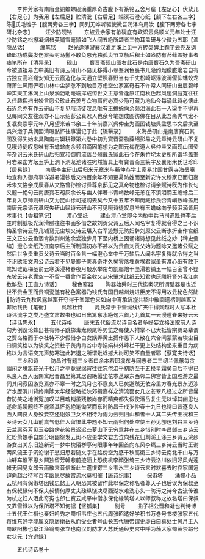 <!-- { "loadSidebar": true } -->
　　李仲芳家有南唐金铜蟾蜍砚滴重厚奇古腹下有篆铭云舍月窟【左足心】伏棐几【右足心】为我用【左后足】贮清泚【右后足】端溪石澄心纸【颔下左右各三字】陈氏毛锥子【腹两旁各三字】同列无哗听驱使微吾润泽乌用汝【腹下两旁各七字　研北杂志】
　　汪少防砚铭
　　东坡云余家有歙砚底有欵识云呉顺义元年处士汪少防铭之松撡凝烟楮英铺雪毫頴如飞人间五絶所颂者三物耳盖研与少微为五耶【渔隠丛话】
　　瘗笔铭
　　赵光逢薄游襄汉濯足溪上见一方砖类碑上题字云秃友退锋郎功成鬓发伤冡头封马鬛不敢负恩光独孤贞节立甎后积土如盎防有苔藓盖好事者瘗笔所在【清异录】
　　砚山
　　寳晋斋砚山图右此石是南唐寳石久为吾斋研山今被道祖易去中美旧有诗云研山不易见移得小翠峯润色裛书几隐约烟朦胧巉岩自有古独立高崧巃安知无云霞造化与天通立壁照春野当有千丈松崎岖浮波澜偃仰蟠蛟龙萧萧生风雨俨若山林中尘梦忽不到触目万虑空公家富奇石不许常人同研山出层碧峥嵘实天工淋漓上山泉滴沥助毫端挥成惊世文主意皆逢原江南秋色起风逺洞庭寛往往入佳趣挥扫出妙言愿公珍此石羙与众物肩何必嵩少隐可藏为地仙今每诵此诗必懐此石近余亦有作云研山不复见哦诗徒叹息唯有玉蟾蜍向余频泪滴此石一入渠手不得再见每同交友往观亦不出示绍彭公真忍人也余今笔想成图彷佛在目从此吾斋秀气尤不复冺矣崇寜元年八月望米芾书余二十年前嘉兴呉仲圭为画图钱塘呉孟思书文后携至呉兴燬于兵偶因清暇黙怀往事漫记于此【辍耕录】
　　米海岳研山是南唐寳石其图及得失始末具陶南村辍耕録第六巻中初为寳晋斋物薛绍彭易之元章诗云研山不复见哦诗徒叹息唯有玉蟾蜍向余频泪滴因笔想为之图元梅花道人呉仲圭又画砚山图癸辛杂识云米氏研山后归宣和御府流落台州戴氏家此石今在朱竹垞太史所所谓华盖峯月岩翠峦方坛玉笋上洞下洞龙池诸胜宛然皆具上有寳晋斋三篆字及襄阳米氏世珍印【居易録】
　　南唐李主研山后归米元章米与蘓仲恭学士家易北固甘露寺海岳庵地宣和入御府事详避暑漫钞后又四百余年不知更昜防姓而至新安许文穆家已而归嘉禾朱文恪余戊辰春从文恪曾孙检讨彛尊京邸见之真竒物也检讨请余赋诗旣为作长句又题一絶句云南唐寳石刼灰余长与幽人伴著书青峭数峰无恙在不湏泪滴玉蟾蜍后二年复入京师则研山又为昆山徐司冦购去矣今又十五年不知尚藏徐氏否青峭数峰盖用南唐元宗语元章旣失研山赋诗云研山不可见哦诗徒叹息唯有玉蟾蜍向予频泪滴皆用本事也【香祖笔记】
　　澄心堂纸
　　建业澄心堂卽今内桥中兵马司遗趾也李后主时制纸极光润滑腻往往书画多借之故刘贡父诗云后人闻名寜复得就令得之当不识梅圣俞诗云静几铺冩无尘埃又诗云堪入右军迹慙无防妇辞刘原父云断氷折圭作宫纸王文正公云鱼涸肯数荆州池余尝独步月下至内桥上因诵诸诗想见此纸之妙【稗史彚编】澄心堂纸乃江南李后主所制国初亦不甚以为贵自刘贡父始为题咏又邀诸公赋之然后世争贵重贡父诗云当时百金售一幅澄心堂中千万轴后人闻名寜复得就令得之当不识欧阳文忠公诗云君不见曼卿子羙真奇才久矣零落埋黄埃君家虽有澄心纸有敢下笔知谁哉梅圣俞云寒溪浸楮舂夜月敲氷举帘匀割脂焙干坚滑若铺玉一幅百金曾不疑东坡云诗老囊空一不留一番曾作百金收又从宋肇求此纸云知君也厌雕肝肾分我江南数斛愁【王直方诗话】
　　秘色窰器
　　陶器始舜时三代迄秦汉所谓甓器是也近世不贵金玉而贵铜瓷遂有秘色窰器乃钱氏有国日越州烧进臣庻不得用故云秘色然陆防诗云九秋风露越窰开夺得千峯翠色来如向中宵承沆瀣共嵇中散闘遗桮则越窰又非始钱氏【笔衡】
　　呉越杜诗
　　晁氏常于中壸缄线纩夹中得呉越时人写本杜诗讳流字之类乃盛文肃故书也如日出篱东水絶句六首乃九首其一云漫道春来好云云【诗话隽永】
　　五代诗格
　　唐末五代俗流以诗自名者多好妄立格法取前人诗句为例议论蜂出甚有师子跳掷毒龙顾尾等势览之每使人拊掌不已大抵皆宗贾岛辈谓之贾岛格而于李杜特不少假借李白女娲弄黄土搏作愚下人散在六合间蒙蒙若埃尘目曰调笑格以为谈笑之资杜子羙冉冉谷中寺娟娟林外峰栏干更上处结构坐来重目为病格以为言语突兀声势寒澁此韩退之所谓蚍蜉撼大树可笑不自量者耶【蔡寛夫诗话】
　　三乡和诗
　　防昌时有题三乡者曰余本若耶溪东与同志者二三纫兰佩蕙每贪幽闲之境翫花光于松月之亭竟昼绵宵往往忘倦洎乎初防至于五换星霜矣自后不得已从良人西入函闗寓居晋昌里第其居逈絶嚣尘花朩丛翠东西邻二佛宫皆上国胜游之最伺其闲寂因游览焉亦不辜一时之风月也不意良人已矣邈然无依帝里方春光景东迈涉浐水歴渭川背终南陟太华经虢略抵陜郊揖嘉祥之清流靣女几之苍翠凡经过之所皆曩昔防笑之地衘寃加叹举目魂销虽残骸尚存而精爽都失假使潘岳复生无以悼其幽思也遂命笔聊题终不能涤其怀抱絶笔恸哭而东时防昌壬戍岁仲春十九日也诗曰昔逐良人西入闗良人身殁妾空还谢娘卫女不相待为雨为云归旧山和者十人其二失传王祝和三乡诗云女几山前岚气低佳人留恨此中题不知云雨归何处空使王孙见卽迷刘谷三乡诗云兰惠芬芳见玉姿路傍花笑景迟迟苎萝山下无穷意并在三乡惜别时李昌邺三乡诗云红粉萧娘手自题分明幽怨发云闺不应更学文君去泣向残花归剡溪王涤三乡诗云浣纱游女出关东旧迹新词一梦中槐陌栁亭何限事年年回首向东风李缟三乡诗云当时王谢两风流王子沉沦谢子愁归思若随文字在路傍空为感千秋高衢三乡诗云南北千山与万山轩车谁不思乡闗独留芳翰悲前迹陌上恐伤桃李顔张绮三乡诗云洛川依旧好风光莲帐无因见女郎云雨散来音信断此生遗恨寄三乡韦氷三乡诗云来时欢喜去时哀家国迢迢向越台待写百年幽思尽故宫流水莫相催【唐诗纪事】
　　保俶塔
　　涌幢小品云杭州有保俶塔因钱忠懿王入朝恐其被留作此以保之称名者尊天子也后误为保叔至有保叔縁何不保夫叔情何厚丈夫疎纵饶决尽西湖水难洗心头一防汚之诗今古流传谁为杭之妇人洒此奇寃也郎仁寳云咸平中僧永保化縁筑塔人以师叔称之故名塔曰保叔又霏雪録以为保所塔不知何据【坚瓠集】
　　别号
　　曲子相公晋和凝也判诗博士五代王仁裕也秦妇吟秀才蜀相韦庄也五代周张昭逺好学积书万巻号书楼张家五代蒋维东好学能属文隐居衡岳从而受业者号山长五代唐帝谓史虚白曰真处士风月主人蜀欧阳彬也皁江渔翁蜀张立也南汉刘防才人苏氏通经史宫中呼为蘓大家蜀黄崇嘏号女状元【宾退録】

　　五代诗话巻十
